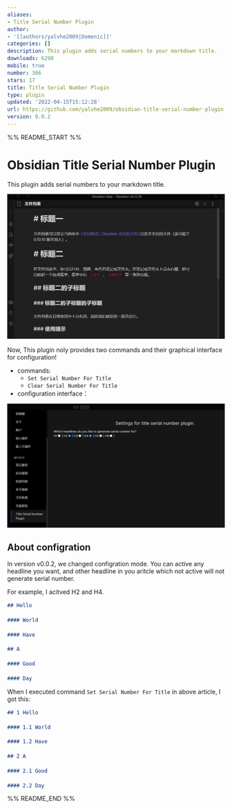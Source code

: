 ```yaml
---
aliases:
- Title Serial Number Plugin
author:
- '[[authors/yalvhe2009|Domenic]]'
categories: []
description: This plugin adds serial numbers to your markdown title.
downloads: 6290
mobile: true
number: 366
stars: 17
title: Title Serial Number Plugin
type: plugin
updated: '2022-04-15T15:12:28'
url: https://github.com/yalvhe2009/obsidian-title-serial-number-plugin
version: 0.0.2
---
```


%% README_START %%

# Obsidian Title Serial Number Plugin

This plugin adds serial numbers to your markdown title.

![quick start](https://raw.githubusercontent.com/yalvhe2009/obsidian-title-serial-number-plugin/master/assets/quick-start.gif)

Now, This plugin noly provides two commands and their graphical interface for configuration!

- commands:
  - `Set Serial Number For Title`
  - `Clear Serial Number For Title`
- configuration interface：

![configuration interface](https://raw.githubusercontent.com/yalvhe2009/obsidian-title-serial-number-plugin/master/assets/configuration-interface-v0_0_2.png)

## About configration

In version v0.0.2, we changed configration mode. You can active any headline you want, and other headline in you aritcle which not active will not generate serial number.

For example, I acitved H2 and H4.

```markdown
## Hello

#### World

#### Have

## A

#### Good

#### Day
```

When I executed command `Set Serial Number For Title` in above article, I got this:

```markdown
## 1 Hello

#### 1.1 World

#### 1.2 Have

## 2 A

#### 2.1 Good

#### 2.2 Day
```

%% README_END %%